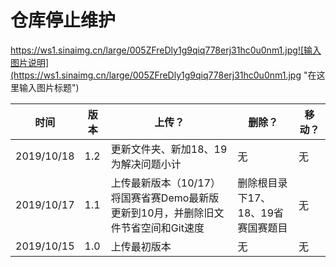 # 仓库停止维护


https://ws1.sinaimg.cn/large/005ZFreDly1g9qiq778erj31hc0u0nm1.jpg![输入图片说明](https://ws1.sinaimg.cn/large/005ZFreDly1g9qiq778erj31hc0u0nm1.jpg "在这里输入图片标题")

| 时间 | 版本 | 上传？ | 删除？ | 移动？ |
| ---- | ---- | ------ | ------ | ------ |
|2019/10/18|1.2|更新文件夹、新加18、19为解决问题小计|无|无
|2019/10/17|1.1|上传最新版本（10/17）将国赛省赛Demo最新版更新到10月，并删除旧文件节省空间和Git速度|删除根目录下17、18、19省赛国赛题目|无|
|2019/10/15|1.0|上传最初版本|无|无|

